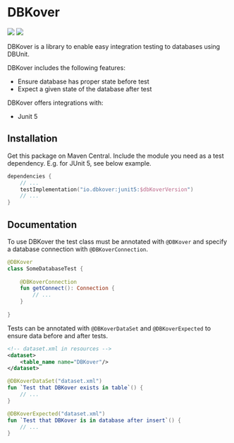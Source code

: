 # DBKover

![](https://img.shields.io/maven-central/v/io.dbkover/core)
![](https://img.shields.io/github/license/dbkover/dbkover)

DBKover is a library to enable easy integration testing to databases using DBUnit.

DBKover includes the following features:
- Ensure database has proper state before test
- Expect a given state of the database after test

DBKover offers integrations with:
- Junit 5

## Installation

Get this package on Maven Central.
Include the module you need as a test dependency.
E.g. for JUnit 5, see below example.

```kotlin
dependencies {
    // ...
    testImplementation("io.dbkover:junit5:$dbKoverVersion")
    // ...
}
```

## Documentation

To use DBKover the test class must be annotated with `@DBKover` and specify a database connection with `@DBKoverConnection`.

```kotlin
@DBKover
class SomeDatabaseTest {
    
    @DBKoverConnection
    fun getConnect(): Connection {
        // ...
    }
    
}
```

Tests can be annotated with `@DBKoverDataSet` and `@DBKoverExpected` to ensure data before and after tests.

```xml
<!-- dataset.xml in resources -->
<dataset>
    <table_name name="DBKover"/>
</dataset>
```

```kotlin
@DBKoverDataSet("dataset.xml")
fun `Test that DBKover exists in table`() {
    // ...
}

@DBKoverExpected("dataset.xml")
fun `Test that DBKover is in database after insert`() {
    // ...
}
```
